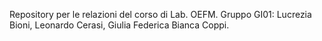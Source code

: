 Repository per le relazioni del corso di Lab. OEFM.
Gruppo GI01: Lucrezia Bioni, Leonardo Cerasi, Giulia Federica Bianca Coppi.
